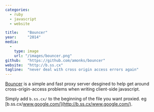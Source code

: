 ```yaml
---
categories:
  - ruby
  - javascript
  - website

title:    "Bouncer"
year:     "2014"
media:
  -
    type: image
    url: "/images/bouncer.png"
github:   "https://github.com/amonks/bouncer"
website:  "http://b.ss.cx"
tagline:  "never deal with cross origin access errors again"
---
```

[Bouncer](http://b.ss.cx) is a simple and fast proxy server desgined to help get around cross-origin-access problems when writing client-side javascript.

Simply add `b.ss.cx/` to the beginning of the file you want proxied. eg [b.ss.cx/www.google.com/](http://b.ss.cx/www.google.com/).
